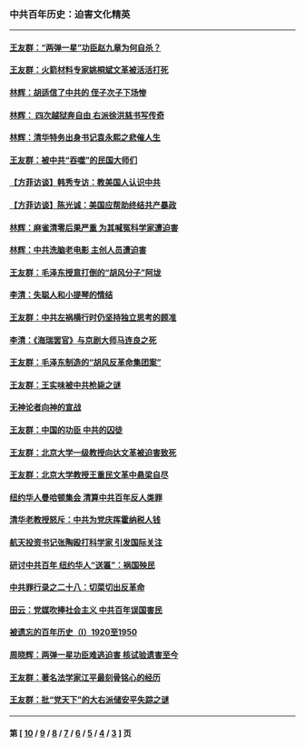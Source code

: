 ### 中共百年历史：迫害文化精英
---
#### [王友群：“两弹一星”功臣赵九章为何自杀？](../../pages/nf1176111/n14059162.md?08300430) 
#### [王友群：火箭材料专家姚桐斌文革被活活打死](../../pages/nf1176111/n14048805.md?08300430) 
#### [林辉：胡适信了中共的 侄子次子下场惨](../../pages/nf1176111/n14019760.md?08300430) 
#### [林辉： 四次越狱奔自由 右派徐洪慈书写传奇](../../pages/nf1176111/n14010438.md?08300430) 
#### [林辉：清华特务出身书记袁永熙之悲催人生](../../pages/nf1176111/n13997413.md?08300430) 
#### [王友群：被中共“吞噬”的民国大师们](../../pages/nf1176111/n13942620.md?08300430) 
#### [【方菲访谈】韩秀专访：教美国人认识中共](../../pages/nf1176111/n13821310.md?08300430) 
#### [【方菲访谈】陈光诚：美国应帮助终结共产暴政](../../pages/nf1176111/n13759521.md?08300430) 
#### [林辉：麻雀清零后果严重 为其喊冤科学家遭迫害](../../pages/nf1176111/n13746900.md?08300430) 
#### [林辉：中共洗脑老电影 主创人员遭迫害](../../pages/nf1176111/n13699437.md?08300430) 
#### [王友群：毛泽东授意打倒的“胡风分子”阿垅](../../pages/nf1176111/n13592541.md?08300430) 
#### [李清：失聪人和小提琴的情结](../../pages/nf1176111/n13459280.md?08300430) 
#### [王友群：中共左祸横行时仍坚持独立思考的顾准](../../pages/nf1176111/n13444722.md?08300430) 
#### [李清：《海瑞罢官》与京剧大师马连良之死](../../pages/nf1176111/n13412316.md?08300430) 
#### [王友群：毛泽东制造的“胡风反革命集团案”](../../pages/nf1176111/n13324909.md?08300430) 
#### [王友群：王实味被中共枪毙之谜](../../pages/nf1176111/n13307502.md?08300430) 
#### [无神论者向神的宣战](../../pages/nf1176111/n13281535.md?08300430) 
#### [王友群：中国的功臣 中共的囚徒](../../pages/nf1176111/n13291790.md?08300430) 
#### [王友群：北京大学一级教授向达文革被迫害致死](../../pages/nf1176111/n13150966.md?08300430) 
#### [王友群：北京大学教授王重民文革中悬梁自尽](../../pages/nf1176111/n13084645.md?08300430) 
#### [纽约华人曼哈顿集会 清算中共百年反人类罪](../../pages/nf1176111/n13084157.md?08300430) 
#### [清华老教授怒斥：中共为党庆挥霍纳税人钱](../../pages/nf1176111/n13071430.md?08300430) 
#### [航天投资书记张陶殴打科学家 引发国际关注](../../pages/nf1176111/n13069132.md?08300430) 
#### [研讨中共百年 纽约华人“送匾”：祸国殃民](../../pages/nf1176111/n13057367.md?08300430) 
#### [中共罪行录之二十八：切菜切出反革命](../../pages/nf1176111/n13030600.md?08300430) 
#### [田云：党媒吹捧社会主义 中共百年误国害民](../../pages/nf1176111/n13006682.md?08300430) 
#### [被遗忘的百年历史（I）1920至1950](../../pages/nf1176111/n12986411.md?08300430) 
#### [周晓辉：两弹一星功臣难逃迫害 核试验遗害至今](../../pages/nf1176111/n12974997.md?08300430) 
#### [王友群：著名法学家江平最刻骨铭心的经历](../../pages/nf1176111/n12970787.md?08300430) 
#### [王友群：批“党天下”的大右派储安平失踪之谜](../../pages/nf1176111/n12954229.md?08300430) 

---
#### 第 [ [10](./10.md?08300430) / [9](./9.md?08300430) / [8](./8.md?08300430) / [7](./7.md?08300430) / [6](./6.md?08300430) / [5](./5.md?08300430) / [4](./4.md?08300430) / [3](./3.md?08300430) ] 页

